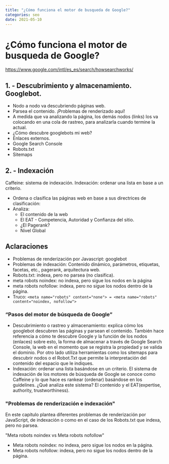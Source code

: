 ```yaml
---
title: "¿Cómo funciona el motor de busqueda de Google?"
categories: seo
date: 2021-05-10
---
```


# ¿Cómo funciona el motor de busqueda de Google?
    
https://www.google.com/intl/es_es/search/howsearchworks/
    
## 1. - Descubrimiento y almacenamiento. Googlebot.
- Nodo a nodo va descubriendo páginas web.
- Parsea el contenido. ¡Problemas de renderizado aquí!
- A medida que va analizando la página, los demás nodos (links) los va colocando en una cola de rastreo, para analizarla cuando termine la actual.
- ¿Cómo descubre googlebots mi web?
- Enlaces externos.
- Google Search Console
- Robots.txt
- Sitemaps

## 2. - Indexación
Caffeine: sistema de indexación. Indexación: ordenar una lista en base a un criterio.
- Ordena o clasifica las páginas web en base a sus directrices de clasificación:
- Analiza:
	- El contenido de la web
	- El EAT - Competencia, Autoridad y Confianza del sitio.
	- ¿El Pagerank?
	- Nivel Global

## Aclaraciones
- Problemas de renderización por Javascript: googlebot
- Problemas de indexación: Contenido dinámico, parámetros, etiquetas, facetas, etc., pagerank, arquitectura web.
- Robots.txt: indexa, pero no parsea (no clasifica).
- meta robots noindex: no indexa, pero sigue los nodos en la página
- meta robots nofollow: indexa, pero no sigue los nodos dentro de la página.
- Truco: `<meta name="robots" content="none"> = <meta name="robots" content="noindex, nofollow">`

### “Pasos del motor de búsqueda de Google”
- Descubrimiento o rastreo y almacenamiento: explica cómo los googlebot descubren las páginas y parsean el contenido. También hace referencia a cómo te descubre Google y la función de los nodos (enlaces) sobre esto, la forma de almacenar a través de Google Search Console, la web en el momento que se registra la propiedad y se valida el dominio. Por otro lado utiliza herramientas como los sitemaps para descubrir nodos o el Robot.Txt que permite la interpretación del contenido del espacio que le indiques.
- Indexación: ordenar una lista basándose en un criterio. El sistema de indexación de los motores de búsqueda de Google se conoce como Caffeine y lo que hace es rankear (ordenar) basándose en los guidelines. ¿Qué analiza este sistema? El contenido y el EAT(expertise, authority, trustworthiness).

### "Problemas de renderización e indexación"
En este capítulo plantea diferentes problemas de renderización por JavaScript, de indexación o como en el caso de los Robots.txt que indexa, pero no parsea.

"Meta robots noindex vs Meta robots nofollow"

- Meta robots noindex: no indexa, pero sigue los nodos en la página.
- Meta robots nofollow: indexa, pero no sigue los nodos dentro de la página.